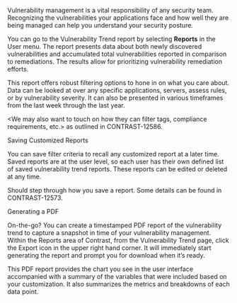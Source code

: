 <!--
title: "Vulnerability Trends"
description: "Overview of vulnerability trend reports"
tags: "TeamServer application vulnerability PDF report"
-->
 
Vulnerability management is a vital responsibility of any security team. Recognizing the vulnerabilities your applications face and how well they are being managed can help you understand your security posture.
 
You can go to the Vulnerability Trend report by selecting **Reports** in the User menu. The report presents data about both newly discovered vulnerabilities and accumulated total vulnerabilities reported in comparison to remediations. The results allow for prioritizing vulnerability remediation efforts.
 
This report offers robust filtering options to hone in on what you care about. Data can be looked at over any specific applications, servers, assess rules, or by vulnerability severity. It can also be presented in various timeframes from the last week through the last year.

<We may also want to touch on how they can filter tags, compliance requirements, etc.> as outlined in CONTRAST-12586.
 
Saving Customized Reports

You can save filter criteria to recall any customized report at a later time. Saved reports are at the user level, so each user has their own defined list of saved vulnerability trend reports. These reports can be edited or deleted at any time. 
 
Should step through how you save a report. Some details can be found in CONTRAST-12573.  
 
Generating a PDF 

On-the-go? You can create a timestamped PDF report of the vulnerability trend to capture a snapshot in time of your vulnerability management. Within the Reports area of Contrast, from the Vulnerability Trend page, click the Export icon in the upper right hand corner. It will immediately start generating the report and prompt you for download when it’s ready.
 
This PDF report provides the chart you see in the user interface accompanied with a summary of the variables that were included based on your customization. It also summarizes the metrics and breakdowns of each data point. 
 
 